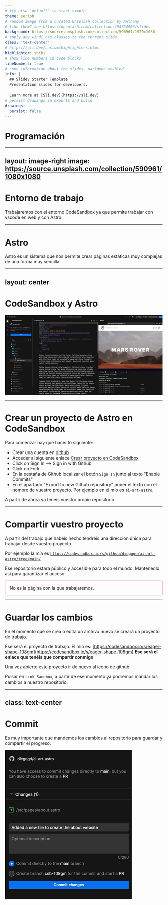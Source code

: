 ```yaml
---
# try also 'default' to start simple
theme: seriph
# random image from a curated Unsplash collection by Anthony
# like them? see https://unsplash.com/collections/94734566/slidev
background: https://source.unsplash.com/collection/590961/1920x1080
# apply any windi css classes to the current slide
class: 'text-center'
# https://sli.dev/custom/highlighters.html
highlighter: shiki
# show line numbers in code blocks
lineNumbers: true
# some information about the slides, markdown enabled
info: |
  ## Slidev Starter Template
  Presentation slides for developers.

  Learn more at [Sli.dev](https://sli.dev)
# persist drawings in exports and build
drawings:
  persist: false
---
```


# Programación

---
layout: image-right
image: https://source.unsplash.com/collection/590961/1080x1080
---

# Entorno de trabajo

Trabajaremos con el entorno CodeSandbox ya que permite trabajar con vscode en web y con Astro.

---

# Astro

Astro es un sistema que nos permite crear páginas estáticas muy complejas de una forma muy sencilla.

---
layout: center
---

# CodeSandbox y Astro

![Ejemplo](assets/codesandbox.jpg)

---

# Crear un proyecto de Astro en CodeSandbox

Para comenzar hay que hacer lo siguiente:

- Crear una cuenta en [github](https://www.github.com)
- Acceder al siguiente enlace [Crear proyecto en CodeSandbox](https://astro.new/minimal?on=codesandbox)
- Click on Sign In --> Sign in with Github
- Click on Fork
- En la pestaña de Github <mdi-github/> localizar el botón `Sign In` junto al texto "Enable Commits"
- En el apartado "Export to new Github repository" poner el texto con el nombre de vuestro proyecto. Por ejemplo en el mío es `ai-art-astro`.

A partir de ahora ya tenéis vuestro propio repositorio.

---

# Compartir vuestro proyecto

A partir del trabajo que habéis hecho tendréis una dirección única para trabajar desde vuestro proyecto.

Por ejemplo la mía es [`https://codesandbox.io/s/github/diegogd/ai-art-astro/tree/main/`](https://codesandbox.io/s/github/diegogd/ai-art-astro/tree/main/)

Ese repositorio estará público y accesible para todo el mundo. Mantenedlo así para garantizar el acceso.

<div class="warning">
<mdi-eye/> No es la página con la que trabajaremos.
</div>

<style>
  .warning {
    padding: 1em;
    border: 1px #ff8888 solid;
    border-radius: 0.1em
  }
</style>

---

# Guardar los cambios

En el momento que se crea o edita un archivo nuevo se creará un proyecto de trabajo.

Ese será el proyecto de trabajo. El mío es: [https://codesandbox.io/s/eager-shape-108gm](https://codesandbox.io/s/eager-shape-108gm) **Ese será el enlace que tenéis que compartir conmigo**

Una vez abierto este proyecto ir de nuevo al icono de github <mdi-github/>

Pulsar en `Link Sandbox`, a partir de ese momento ya podremos mandar los cambios a nuestro repositorio. 

---
class: text-center
---

# Commit

<mdi-warning/> Es muy importante que mandemos los cambios al repositorio para guardar y compartir el progreso.

![Github commit](assets/github-commit.jpg)


